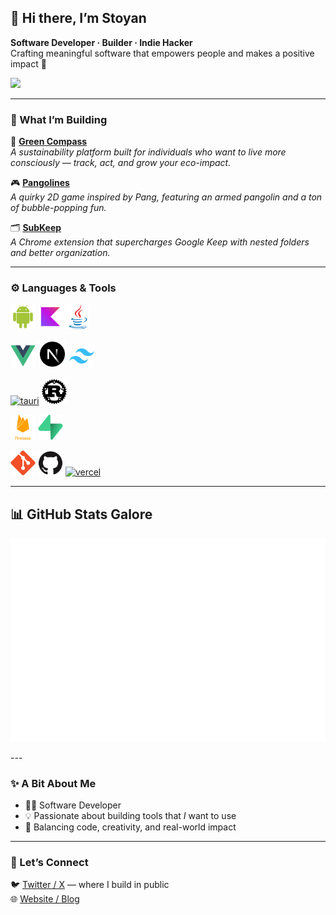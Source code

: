 ## 👋 Hi there, I’m Stoyan  

**Software Developer · Builder · Indie Hacker**  
Crafting meaningful software that empowers people and makes a positive impact 🌱  

![](https://github-profile-trophy.vercel.app/?username=skorudzhiev&theme=onestar&no-bg=true&margin-w=15)

---

### 🧭 What I’m Building  

🌿 **[Green Compass](https://www.greencompass.app/)**  
*A sustainability platform built for individuals who want to live more consciously — track, act, and grow your eco-impact.*

🎮 **[Pangolines](https://pangolines.vercel.app/)**  
*A quirky 2D game inspired by Pang, featuring an armed pangolin and a ton of bubble-popping fun.*

🗂️ **[SubKeep](https://chromewebstore.google.com/detail/subkeep/mhikglflelkigbdlaebmfoopkoejecic?authuser=0&hl=en)**  
*A Chrome extension that supercharges Google Keep with nested folders and better organization.*

---

### ⚙️ Languages & Tools  

<p align="left"> 
  <!-- Mobile / Android -->
  <a href="https://developer.android.com" target="_blank"><img src="https://github.com/devicons/devicon/blob/master/icons/android/android-original.svg" alt="android" width="40" height="40"/></a>
  <a href="https://kotlinlang.org" target="_blank"><img src="https://github.com/devicons/devicon/blob/master/icons/kotlin/kotlin-original.svg" alt="kotlin" width="40" height="40"/></a>
  <a href="https://www.java.com/en/" target="_blank"><img src="https://github.com/devicons/devicon/blob/master/icons/java/java-original.svg" alt="java" width="40" height="40"/></a>

  <!-- Web / Frontend -->
  <a href="https://vuejs.org" target="_blank"><img src="https://github.com/devicons/devicon/blob/master/icons/vuejs/vuejs-original.svg" alt="vuejs" width="40" height="40"/></a>
  <a href="https://nextjs.org" target="_blank"><img src="https://github.com/devicons/devicon/blob/master/icons/nextjs/nextjs-original.svg" alt="nextjs" width="40" height="40" style="background-color:white;border-radius:5px;padding:3px;"/></a>
  <a href="https://tailwindcss.com" target="_blank"><img src="https://github.com/devicons/devicon/blob/master/icons/tailwindcss/tailwindcss-original.svg" alt="tailwind" width="40" height="40"/></a>

  <!-- Desktop / System -->
  <a href="https://tauri.app" target="_blank"><img src="https://github.com/tauri-apps/tauri/blob/dev/.github/icon.png" alt="tauri" width="40" height="40"/></a>
  <a href="https://www.rust-lang.org" target="_blank"><img src="https://github.com/devicons/devicon/blob/master/icons/rust/rust-original.svg" alt="rust" width="40" height="40"/></a>

  <!-- Cloud / Backend -->
  <a href="https://firebase.google.com/" target="_blank"><img src="https://github.com/devicons/devicon/blob/master/icons/firebase/firebase-plain-wordmark.svg" alt="firebase" width="40" height="40"/></a>
  <a href="https://supabase.com" target="_blank"><img src="https://github.com/devicons/devicon/blob/master/icons/supabase/supabase-original.svg" alt="supabase" width="40" height="40"/></a>

  <!-- Tools / Version Control -->
  <a href="https://git-scm.com/" target="_blank"><img src="https://github.com/devicons/devicon/blob/master/icons/git/git-original.svg" alt="git" width="40" height="40"/></a>
  <a href="https://github.com" target="_blank"><img src="https://github.com/devicons/devicon/blob/master/icons/github/github-original.svg" alt="github" width="40" height="40"/></a>
  <a href="https://vercel.com" target="_blank"><img src="https://cdn.jsdelivr.net/gh/devicons/devicon/icons/vercel/vercel-original.svg" alt="vercel" width="40" height="40"/></a>
</p>


---

## 📊 GitHub Stats Galore  

<p align="center">
  <img src="./metrics.svg" alt="GitHub Achievements" />
</p>
---

### ✨ A Bit About Me  

- 🧑‍💻 Software Developer
- 💡 Passionate about building tools that *I* want to use   
- 🎯 Balancing code, creativity, and real-world impact  

---

### 💬 Let’s Connect  

🐦 [Twitter / X](https://x.com/StoyanBuilds) — where I build in public  
🌐 [Website / Blog](https://skorudzhiev.github.io/)  
